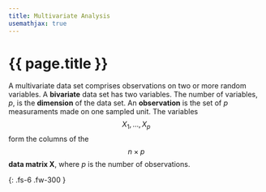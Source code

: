 ```yaml
---
title: Multivariate Analysis
usemathjax: true
---
```


# {{ page.title }}

A multivariate data set comprises observations on two or more random variables. A **bivariate** data set has two variables. The number of variables, *p*, is the **dimension** of the data set. An **observation** is the set of *p* measuraments made on one sampled unit. The variables $$X_1, \ldots, X_p$$ form the columns of the $$n \times p$$ **data matrix X**, where *p* is the number of observations.

{: .fs-6 .fw-300 }
